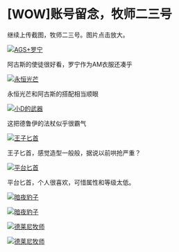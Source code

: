 # [WOW]账号留念，牧师二三号

继续上传截图，牧师二三号。图片点击放大。 

[![AGS+罗宁](https://attachment.soulteary.com/2010/08/01/2010-08-01_100813.jpg "AGS+罗宁")](https://attachment.soulteary.com/2010/08/2010-08-01_100813.jpg) 

阿古斯的使徒很好看，罗宁作为AM衣服还凑乎

[![永恒光芒](https://attachment.soulteary.com/2010/08/01/2010-08-01_100940.jpg "永恒光芒")](https://attachment.soulteary.com/2010/08/01/2010-08-01_100940.jpg) 
 
永恒光芒和阿古斯的搭配相当顺眼 
 
[![小D的武器](https://attachment.soulteary.com/2010/08/01/2010-08-01_100900.jpg "小D的武器")](https://attachment.soulteary.com/2010/08/01/2010-08-01_100900.jpg) 
 
这把德鲁伊的法杖似乎很霸气
 
[![王子匕首](https://attachment.soulteary.com/2010/08/01/2010-08-01_101540.jpg "王子匕首")](https://attachment.soulteary.com/2010/08/01/2010-08-01_101540.jpg) 
  
王子匕首，感觉造型一般般，据说以前哄抢严重？
  
[![平台匕首](https://attachment.soulteary.com/2010/08/01/2010-08-01_101626.jpg "平台匕首")](https://attachment.soulteary.com/2010/08/01/2010-08-01_101626.jpg) 
   
平台匕首，个人很喜欢，可惜属性和等级太低。
   
[![暗夜豹子](https://attachment.soulteary.com/2010/08/01/2010-08-01_101158.jpg "暗夜豹子")](https://attachment.soulteary.com/2010/08/01/2010-08-01_101158.jpg) 

[![暗夜豹子](https://attachment.soulteary.com/2010/08/01/2010-08-01_101316.jpg "暗夜豹子")](https://attachment.soulteary.com/2010/08/01/2010-08-01_101316.jpg) 

[![德莱尼牧师](https://attachment.soulteary.com/2010/08/01/2010-08-01_102037.jpg "德莱尼牧师")](https://attachment.soulteary.com/2010/08/01/2010-08-01_102037.jpg) 

[![德莱尼牧师](https://attachment.soulteary.com/2010/08/01/2010-08-01_102057.jpg "德莱尼牧师")](https://attachment.soulteary.com/2010/08/01/2010-08-01_102057.jpg)

